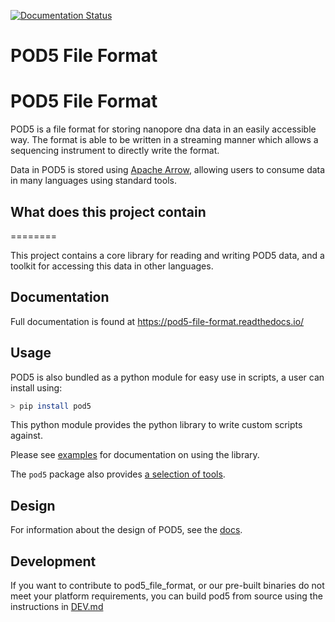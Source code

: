 [![Documentation Status](https://readthedocs.org/projects/pod5-file-format/badge/?version=latest)](https://pod5-file-format.readthedocs.io/)

POD5 File Format
================

POD5 File Format
================

POD5 is a file format for storing nanopore dna data in an easily accessible way.
The format is able to be written in a streaming manner which allows a sequencing
instrument to directly write the format.

Data in POD5 is stored using [Apache Arrow](https://github.com/apache/arrow), allowing
users to consume data in many languages using standard tools.

What does this project contain
------------------------------
========

This project contains a core library for reading and writing POD5 data, and a toolkit for
accessing this data in other languages.

Documentation
-------------

Full documentation is found at https://pod5-file-format.readthedocs.io/


Usage
-----

POD5 is also bundled as a python module for easy use in scripts, a user can install using:

```bash
> pip install pod5
```

This python module provides the python library to write custom scripts against.

Please see [examples](./python/pod5/examples) for documentation on using the library.

The `pod5` package also provides [a selection of tools](./python/pod5/README.md).


Design
------

For information about the design of POD5, see the [docs](./docs/README.md).

Development
-----------

If you want to contribute to pod5_file_format, or our pre-built binaries do not meet your platform requirements, you can build pod5 from source using the instructions in [DEV.md](DEV.md)
